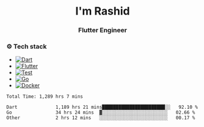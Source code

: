 <h1 align="center">I'm Rashid</h1>
<h3 align="center">Flutter Engineer</h3>


  
### ⚙️ Tech stack  
  
+ [![Dart](https://img.shields.io/badge/-Dart-05122A?style=flat&logo=dart&logoColor=blue)](https://dart.dev/)  
+ [![Flutter](https://img.shields.io/badge/-Flutter-05122A?style=flat&logo=flutter&logoColor=blue)](http://flutter.dev/)  
+ [![Test](https://img.shields.io/badge/-Test-05122A?style=flat&logo=dart)](https://dart.dev/guides/testing)    
+ [![Go](https://img.shields.io/badge/-Go-05122A?style=flat&logo=go)](https://go.dev/)  
+ [![Docker](https://img.shields.io/badge/-Docker-05122A?style=flat&logo=docker)](https://www.docker.com/)  


<!-- 
[![Anurag's GitHub stats](https://github-readme-stats.vercel.app/api?username=Durotann)](https://github.com/anuraghazra/github-readme-stats) -->


<!--START_SECTION:waka-->

```Flutter
Total Time: 1,289 hrs 7 mins

Dart              1,189 hrs 21 mins███████████████████████░░   92.10 %
Go                34 hrs 24 mins  ▓░░░░░░░░░░░░░░░░░░░░░░░░   02.66 %
Other             2 hrs 12 mins   ░░░░░░░░░░░░░░░░░░░░░░░░░   00.17 %
```

<!--END_SECTION:waka-->

